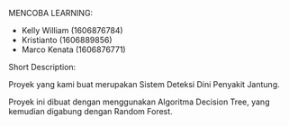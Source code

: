 MENCOBA LEARNING:
- Kelly William (1606876784)
- Kristianto (1606889856)
- Marco Kenata (1606876771)

Short Description:

Proyek yang kami buat merupakan Sistem Deteksi Dini Penyakit Jantung. 

Proyek ini dibuat dengan menggunakan Algoritma Decision Tree, yang kemudian digabung dengan Random Forest.
